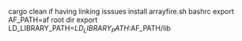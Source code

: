 cargo clean if having linking isssues 
install arrayfire.sh
bashrc
export AF_PATH=af root dir
export LD_LIBRARY_PATH=$LD_LIBRARY_PATH:$AF_PATH/lib
